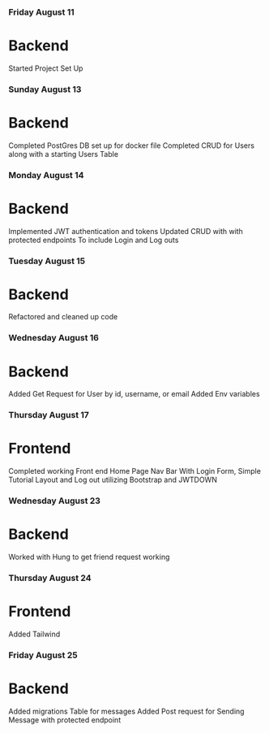 ### Friday August 11

# Backend

Started Project Set Up

### Sunday August 13

# Backend

Completed PostGres DB set up for docker file
Completed CRUD for Users along with a starting Users Table

### Monday August 14

# Backend

Implemented JWT authentication and tokens
Updated CRUD with with protected endpoints
To include Login and Log outs

### Tuesday August 15

# Backend

Refactored and cleaned up code

### Wednesday August 16

# Backend

Added Get Request for User by id, username, or email
Added Env variables

### Thursday August 17

# Frontend

Completed working Front end Home Page Nav Bar
With Login Form, Simple Tutorial Layout
and Log out
utilizing Bootstrap and JWTDOWN

### Wednesday August 23

# Backend

Worked with Hung to get friend request working

### Thursday August 24

# Frontend

Added Tailwind

### Friday August 25

# Backend

Added migrations Table for messages
Added Post request for Sending Message with protected endpoint
